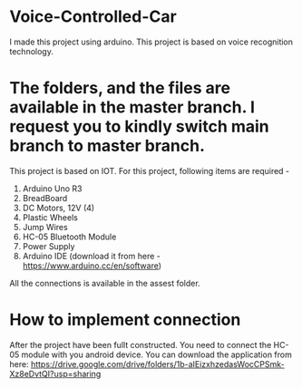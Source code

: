 # Voice-Controlled-Car
I made this project using arduino. This project is based on voice  recognition technology.

# The folders, and the files are available in the master branch. I request you to kindly switch main branch to master branch.
This project is based on IOT.
For this project, following items are required - 

1. Arduino Uno R3
2. BreadBoard
3. DC Motors, 12V (4)
4. Plastic Wheels
5. Jump Wires
6. HC-05 Bluetooth Module
7. Power Supply
8. Arduino IDE (download it from here - https://www.arduino.cc/en/software)


All the connections is available in the assest folder. 

# How to implement connection
After the project have been fullt constructed. You need to connect the HC-05 module with you android device.
You can download the application from here: https://drive.google.com/drive/folders/1b-aIEizxhzedasWocCPSmk-Xz8eDvtQI?usp=sharing

